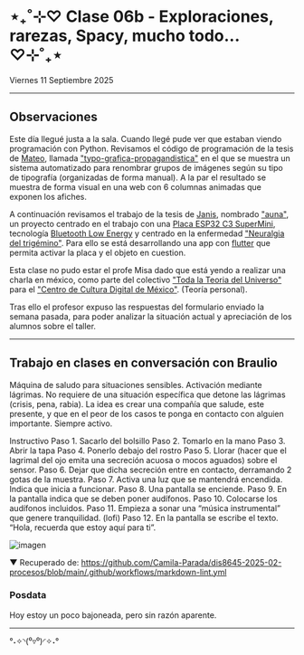 # ⋆₊˚⊹♡ Clase 06b - Exploraciones, rarezas, Spacy, mucho todo... ♡⊹˚₊⋆

Viernes 11 Septiembre 2025

***

## Observaciones

Este día llegué justa a la sala. Cuando llegé pude ver que estaban viendo programación con Python. Revisamos el código de programación de la tesis de [Mateo](https://github.com/matbutom/), llamada ["typo-grafica-propagandistica"](https://github.com/matbutom/typo-grafica-propagandistica) en el que se muestra un sistema automatizado para renombrar grupos de imágenes según su tipo de tipografía (organizadas de forma manual). A la par el resultado se muestra de forma visual en una web con 6 columnas animadas que exponen los afiches.

A continuación revisamos el trabajo de la tesis de [Janis](https://github.com/janisepulveda/), nombrado ["auna"](https://github.com/janisepulveda/auna), un proyecto centrado en el trabajo con una [Placa ESP32 C3 SuperMini](https://afel.cl/products/placa-esp32-c3-supermini-wifi-y-bluetooth), tecnología [Bluetooth Low Energy](https://es.wikipedia.org/wiki/Bluetooth_de_baja_energ%C3%ADa) y centrado en la enfermedad ["Neuralgia del trigémino"](https://www.mayoclinic.org/es/diseases-conditions/trigeminal-neuralgia/symptoms-causes/syc-20353344). Para ello se está desarrollando una app con [flutter](https://flutter.dev/) que permita activar la placa y el objeto en cuestion.

Esta clase no pudo estar el profe Misa dado que está yendo a realizar una charla en méxico, como parte del colectivo ["Toda la Teoria del Universo"](https://www.instagram.com/_todalateoriadeluniverso?igsh=MXI2bDg0bnM1dG8zbg%3D%3D) para el ["Centro de Cultura Digital de México"](https://www.instagram.com/ccdmx/). (Teoría personal).

Tras ello el profesor expuso las respuestas del formulario enviado la semana pasada, para poder analizar la situación actual y apreciación de los alumnos sobre el taller.

***
## Trabajo en clases en conversación con Braulio

Máquina de saludo para situaciones sensibles.
Activación mediante lágrimas. No requiere de una situación específica que detone las lágrimas (crisis, pena, rabia).
La idea es crear una compañía que salude, este presente, y que en el peor de los casos te ponga en contacto con alguien importante. Siempre activo.

Instructivo
Paso 1. Sacarlo del bolsillo
Paso 2. Tomarlo en la mano
Paso 3. Abrir la tapa
Paso 4. Ponerlo debajo del rostro
Paso 5. Llorar (hacer que el lagrimal del ojo emita una secreción acuosa o mocos aguados) sobre el sensor.
Paso 6. Dejar que dicha secreción entre en contacto, derramando 2 gotas de la muestra. 
Paso 7. Activa una luz que se mantendrá encendida. Indica que inicia a funcionar.
Paso 8. Una pantalla se enciende.
Paso 9. En la pantalla indica que se deben poner audífonos.
Paso 10. Colocarse los audífonos incluidos.
Paso 11. Empieza a sonar una “música instrumental” que genere tranquilidad. (lofi) 
Paso 12. En la pantalla se escribe el texto. “Hola, recuerda que estoy aquí para ti”.



![imagen](./imagenes/a1.png)

▼ Recuperado de: https://github.com/Camila-Parada/dis8645-2025-02-procesos/blob/main/.github/workflows/markdown-lint.yml


### Posdata

Hoy estoy un poco bajoneada, pero sin razón aparente.

***

°˖✧◝(⁰▿⁰)◜✧˖°
